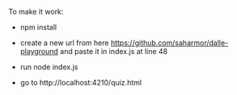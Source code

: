 To make it work:

- npm install 

- create a new url from here https://github.com/saharmor/dalle-playground and paste it in index.js at line 48

- run node index.js

- go to http://localhost:4210/quiz.html


